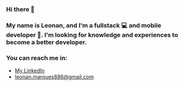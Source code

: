 ### Hi there 👋

### My name is Leonan, and I'm a fullstack 💻 and mobile developer 📱. I'm looking for knowledge and experiences to become a better developer.
### You can reach me in:
* [My LinkedIn](https://www.linkedin.com/in/leonan-marques-499ab71b2/)
* leonan.marques886@gmail.com
<!--
**leonanmar886/leonanmar886** is a ✨ _special_ ✨ repository because its `README.md` (this file) appears on your GitHub profile.

Here are some ideas to get you started:

- 🔭 I’m currently working on ...
- 🌱 I’m currently learning ...
- 👯 I’m looking to collaborate on ...
- 🤔 I’m looking for help with ...
- 💬 Ask me about ...
- 📫 How to reach me: ...
- 😄 Pronouns: ...
- ⚡ Fun fact: ...
-->
